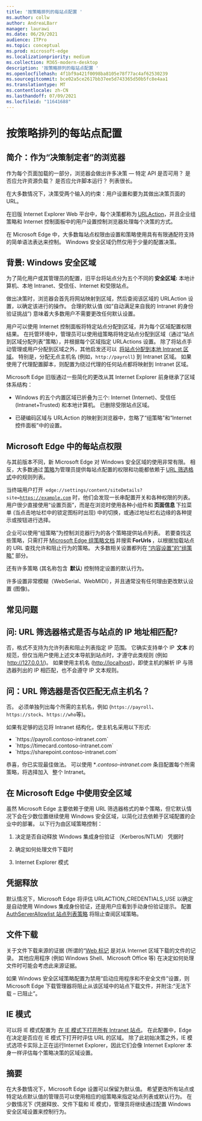 ```yaml
---
title: '按策略排列的每站点配置 '
ms.author: collw
author: AndreaLBarr
manager: laurawi
ms.date: 06/29/2021
audience: ITPro
ms.topic: conceptual
ms.prod: microsoft-edge
ms.localizationpriority: medium
ms.collection: M365-modern-desktop
description: '按策略排列的每站点配置 '
ms.openlocfilehash: 4f1bf9a421f0098ba8105e78f77ac4af62530239
ms.sourcegitcommit: bce02a5ce2617bb37ee5d743365d50b5fc8e4aa1
ms.translationtype: MT
ms.contentlocale: zh-CN
ms.lasthandoff: 07/09/2021
ms.locfileid: "11641688"
---
```

# <a name="persite-configuration-by-policy"></a>按策略排列的每站点配置

## <a name="introduction-browsers-as-decision-makers"></a>简介：作为“决策制定者”的浏览器

作为每个页面加载的一部分，浏览器会做出许多决策 — 特定 API 是否可用？ 是否应允许资源负载？ 是否应允许脚本运行？ 列表很长。

在大多数情况下，决策受两个输入的约束：用户设置和要为其做出决策页面的 URL。

在旧版 Internet Explorer Web 平台中，每个决策都称为 [URLAction](/previous-versions/windows/internet-explorer/ie-developer/platform-apis/ms537178%28v%3dvs.85%29)，并且企业组策略和 Internet 控制面板中的用户设置控制浏览器处理每个决策的方式。  

在 Microsoft Edge 中，大多数每站点权限由设置和策略使用具有有限通配符支持的简单语法表达来控制。 Windows 安全区域仍然仅用于少量的配置决策。

## <a name="background-windows-security-zones"></a>背景: Windows 安全区域

为了简化用户或其管理员的配置，旧平台将站点分为五个不同的 **安全区域:** 本地计算机、本地 Intranet、受信任、Internet 和受限站点。

做出决策时，浏览器会首先将网站映射到区域，然后查阅该区域的 URLAction 设置，以确定该进行的操作。 合理的默认值 (如“自动满足来自我的 Intranet 的身份验证挑战”) 意味着大多数用户不需要更改任何默认设置。

用户可以使用 Internet 控制面板将特定站点分配到区域，并为每个区域配置权限结果。 在托管环境中，管理员可以使用组策略将特定站点分配到区域（通过“站点到区域分配列表”策略），并根据每个区域指定 URLActions 设置。 除了将站点手动管理或用户分配到区域之外，其他启发还可以  [将站点分配到本地 Intranet 区域](/archive/blogs/ieinternals/the-intranet-zone)。 特别是，分配无点主机名 (例如，`http://payroll`) 到 Intranet 区域。 如果使用了代理配置脚本，则配置为绕过代理的任何站点都将映射到 Intranet 区域。

Microsoft Edge 旧版通过一些简化的更改从其 Internet Explorer 前身继承了区域体系结构：

- Windows 的五个内置区域已折叠为三个: Internet (Internet)、受信任 (Intranet+Trusted) 和本地计算机。 已删除受限站点区域。

- 已硬编码区域与 URLAction 的映射到浏览器中，忽略了“组策略”和“Internet 控件面板”中的设置。

## <a name="per-site-permissions-in-the-microsoft-edge"></a>Microsoft Edge 中的每站点权限

与其前版本不同，新 Microsoft Edge 对 Windows 安全区域的使用非常有限。 相反，大多数通过 [策略](/deployedge/microsoft-edge-policies)为管理员提供每站点配置的权限和功能都依赖于 [URL 筛选格式](/DeployEdge/edge-learnmmore-url-list-filter%20format)中的规则列表。

当终端用户打开  <code>edge://settings/content/siteDetails?site=https://example.com</code> 时，他们会发现一长串配置开关和各种权限的列表。 用户很少直接使用“设置页面”，而是在浏览时使用各种小组件和 **页面信息** 下拉菜单 (当点击地址栏中的锁定图标时出现) 中的切换，或通过地址栏右边缘的各种提示或按钮进行选择。

企业可以使用“组策略”为控制浏览器行为的各个策略提供站点列表。 若要查找这些策略，只需打开 [Microsoft Edge 组策略文档](/deployedge/microsoft-edge-policies) 并搜索 **ForUrls** ，以根据加载站点的 URL 查找允许和阻止行为的策略。 大多数相关设置都列在 [“内容设置”的“组策略”](/deployedge/microsoft-edge-policies#content-settings) 部分。

还有许多策略 (其名称包含  **默认**) 控制特定设置的默认行为。

许多设置非常模糊（WebSerial、WebMIDI），并且通常没有任何理由更改默认设置 (图像)。

## <a name="common-questions"></a>常见问题

## <a name="q-can-the-url-filter-format-match-on-a-sites-ip-address"></a>问: URL 筛选器格式是否与站点的 IP 地址相匹配?

否，格式不支持为允许列表和阻止列表指定 IP 范围。 它确实支持单个 IP  **文本** 的规范，但仅当用户使用上述文本导航到站点时，才遵守此类规则 (例如  <http://127.0.0.1/>)。 如果使用主机名 (<http://localhost>)，即使主机的解析 IP 与筛选器列出的 IP 相匹配，也不会遵守 IP 文本规则。

## <a name="q-can-url-filters-matchjustdotless-host-names"></a>问：URL 筛选器是否仅匹配无点主机名？

否。 必须单独列出每个所需的主机名，例如 (`https://payroll`、`https://stock`、`https://who`等)。

如果有足够的远见将 Intranet 结构化，使主机名采用以下形式:

- <div style="display: inline">`https://payroll.contoso-intranet.com`</div>

- <div style="display: inline">`https://timecard.contoso-intranet.com`</div>

- <div style="display: inline">`https://sharepoint.contoso-intranet.com`</div>

恭喜，你已实现最佳做法。 可以使用 **_.contoso-intranet.com_* 条目配置每个所需策略，将选择加入   整个 Intranet。

## <a name="use-of-security-zones-inthe-microsoft-edge"></a>在 Microsoft Edge 中使用安全区域

虽然 Microsoft Edge 主要依赖于使用 URL 筛选器格式的单个策略，但它默认情况下会在少数位置继续使用 Windows 安全区域，以简化过去依赖于区域配置的企业中的部署。 以下行为由区域策略控制：

1. 决定是否自动释放 Windows 集成身份验证 （Kerberos/NTLM） 凭据时

2. 确定如何处理文件下载时

3. Internet Explorer 模式

## <a name="credential-release"></a>凭据释放

默认情况下，Microsoft Edge 将评估 URLACTION_CREDENTIALS_USE 以确定是自动使用 Windows 集成身份验证，还是用户应看到手动身份验证提示。 配置 [AuthServerAllowlist 站点列表策略](/deployedge/microsoft-edge-policies#authserverallowlist) 将阻止查阅区域策略。

## <a name="file-downloads"></a>文件下载

关于文件下载来源的证据 (所谓的“[Web 标记](https://textslashplain.com/2016/04/04/downloads-and-the-mark-of-the-web/) 是对从 Internet 区域下载的文件的记录。 其他应用程序 (例如 Windows Shell、Microsoft Office 等) 在决定如何处理文件时可能会考虑此来源证据。

如果 Windows 安全区域策略配置为禁用“启动应用程序和不安全文件”设置，则 Microsoft Edge 下载管理器将阻止从该区域中的站点下载文件，并附注:“无法下载 – 已阻止”。  

## <a name="ie-mode"></a>IE 模式

可以将 IE 模式配置为  [在 IE 模式下打开所有 Intranet 站点](/deployedge/edge-ie-mode#configure-all-intranet-sites)。 在此配置中，Edge 在决定是否应在 IE 模式下打开时评估 URL 的区域。 除了此初始决策之外，IE 模式选项卡实际上正在运行Internet Explorer，因此它们会像 Internet Explorer 本身一样评估每个策略决策的区域设置。

## <a name="summary"></a>摘要

在大多数情况下，Microsoft Edge 设置可以保留为默认值。 希望更改所有站点或特定站点默认值的管理员可以使用相应的组策略来指定站点列表或默认行为。 在少数情况下 (凭据释放、文件下载和 IE 模式)，管理员将继续通过配置 Windows 安全区域设置来控制行为。
